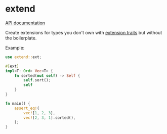 # extend

[API documentation](https://docs.rs/extend/0.1.2/extend/)

Create extensions for types you don't own with [extension traits] but without the boilerplate.

Example:

```rust
use extend::ext;

#[ext]
impl<T: Ord> Vec<T> {
    fn sorted(mut self) -> Self {
        self.sort();
        self
    }
}

fn main() {
    assert_eq!(
        vec![1, 2, 3],
        vec![2, 3, 1].sorted(),
    );
}
```

[extension traits]: https://dev.to/matsimitsu/extending-existing-functionality-in-rust-with-traits-in-rust-3622
